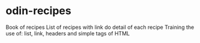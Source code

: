 # odin-recipes

Book of recipes
List of recipes with link do detail of each recipe
Training the use of:
list, link, headers and simple tags of HTML
